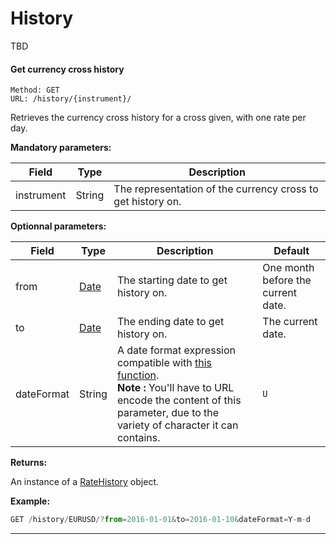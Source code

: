 # History

TBD

#### <a id="get_history"></a> Get currency cross history ####

```http
Method: GET 
URL: /history/{instrument}/
```
Retrieves the currency cross history for a cross given, with one rate per day.

**Mandatory parameters:**

| Field | Type | Description |
|-------|------|-------------|
| instrument | String | The representation of the currency cross to get history on. |

**Optionnal parameters:**

| Field | Type | Description | Default |
|-------|------|-------------|---------|
| from | [Date](../resources/types.md#date_type) | The starting date to get history on. | One month before the current date. |
| to | [Date](../resources/types.md#date_type) | The ending date to get history on. | The current date. |
| dateFormat | String | A date format expression compatible with [this function](http://php.net/manual/fr/function.date.php). <br />**Note :** You'll have to URL encode the content of this parameter, due to the variety of character it can contains. | `U` |

**Returns:**

An instance of a [RateHistory](../resources/resources.md#rateHistory_resource) object.

**Example:**
```js
GET /history/EURUSD/?from=2016-01-01&to=2016-01-10&dateFormat=Y-m-d
```

<hr />
